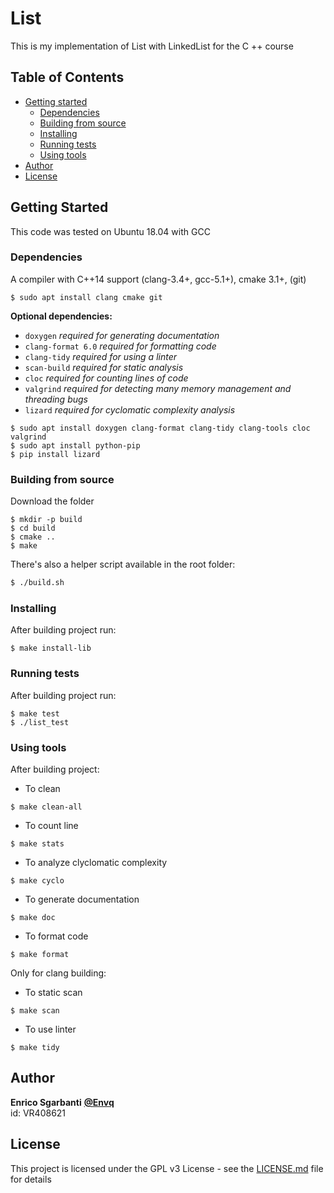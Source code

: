 # List

This is my implementation of List with LinkedList for the C ++ course

## Table of Contents

* [Getting started](#getting-started)
  * [Dependencies](#dependencies)
  * [Building from source](#building-from-source)
  * [Installing](#installing)
  * [Running tests](#test)
  * [Using tools](#tools)
* [Author](#author)
* [License](#license)

## Getting Started

This code was tested on Ubuntu 18.04 with GCC

### Dependencies

A compiler with C++14 support (clang-3.4+, gcc-5.1+), cmake 3.1+, (git)

~~~
$ sudo apt install clang cmake git
~~~

**Optional dependencies:**

- `doxygen` *required for generating documentation* 
- `clang-format 6.0` *required for formatting code* 
- `clang-tidy` *required for using a linter* 
- `scan-build` *required for static analysis* 
- `cloc` *required for counting lines of code* 
- `valgrind` *required for detecting many memory management and threading bugs* 
- `lizard` *required for cyclomatic complexity analysis* 

~~~
$ sudo apt install doxygen clang-format clang-tidy clang-tools cloc valgrind
$ sudo apt install python-pip
$ pip install lizard
~~~

### Building from source

Download the folder

~~~
$ mkdir -p build
$ cd build
$ cmake ..
$ make
~~~

There's also a helper script available in the root folder:

  ~~~ sh
  $ ./build.sh
  ~~~

### Installing

After building project run:

~~~
$ make install-lib
~~~


### Running tests

After building project run:

~~~
$ make test
$ ./list_test
~~~

### Using tools

After building project:
- To clean 
~~~
$ make clean-all
~~~
- To count line 
~~~
$ make stats
~~~
- To analyze clyclomatic complexity 
~~~
$ make cyclo
~~~
- To generate documentation 
~~~
$ make doc
~~~
- To format code 
~~~
$ make format
~~~

Only for clang building:
- To static scan 
~~~
$ make scan
~~~
- To use linter 
~~~
$ make tidy
~~~

## Author

**Enrico Sgarbanti** [**@Envq**](https://github.com/Envq) <br>
id: VR408621

## License

This project is licensed under the GPL v3 License - see the [LICENSE.md](LICENSE.md) file for details